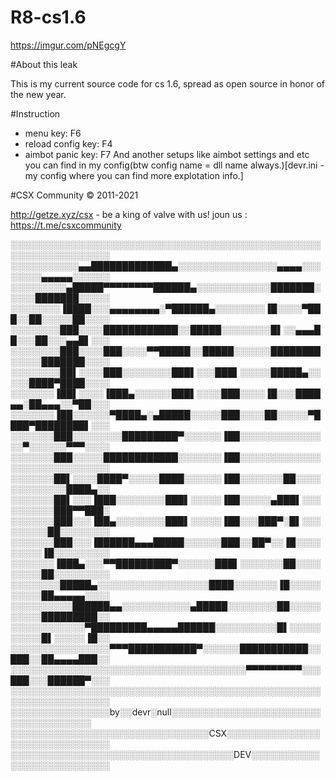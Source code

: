 # R8-cs1.6
https://imgur.com/pNEgcgY

#About this leak

This is my current source code for cs 1.6, spread as open source in honor of the new year.

#Instruction

* menu key: 		F6
* reload config key: 	F4
* aimbot panic key: 	F7
And another setups like aimbot settings and etc you can find in my config(btw config name = dll name always.)[devr.ini - my config where you can find more explotation info.]

#CSX Community © 2011-2021

http://getze.xyz/csx - be a king of valve with us!
joun us : https://t.me/csxcommunity

░░░░░░░░░░░░░░░░░░░░░░░░░░░░░░░░░░░░░░░░░░░░░░░░░░░░░░░░░░░░░░░░░░
░░░░░░░░░░░▄▄█████████████▄░░░░░░░░░░░░░░░░▄▄▄▄░░░░░░░░▄▄▄▄▄░░░░░░
░░░░░░░░░▄█████▀▀▀▀▀▀▀▀██████▄░░░░░░░░░░░░███████░░░░░███████░░░░░
░░░░░░░░▐████░░░▄▄▄▄▄▄▄▄░▀██████▄░░░░░░░░▐█░░░░▀███░░██░░░░░██░░░░
░░░░░░░░███░░░░████████████░░█████░░░░░░░░█▌░░▄▄▄██░░░██░░░▄▄█▌░░░
░░░░░░░░███░░░░███░░░░▀▀█████░░█████░░░░░░████████░░░░░███████░░░░
░░░░░░░░██▌░░░░███░░░░░░░░███▌░░░███▌░░░░░█████▄░░░░░████▀████░░░░
░░░░░░░▐██▌░░░░▐███▄░░░░░░███▌░░░░███░░░░▐█░░░████▄▄░██▄▄▄░░▀██░░░
░░░░░░░▐██░░░░░░▀████▄░▄█████░░░░░███░░░░██░░░░░▀████▀████████▌░░░
░░░░░░░███░░░░░░░░█████████▀░░░░░░▐██░░░░░░░░░░░░░░░▀░░░░░░▀▀▀░░░░
░░░░░░░███░░░░░████████████░░░░░░░▐██░░░░░░░░░░░░░░░░░░░░░░░░░░░░░
░░░░░░░██▌░░░░████▀░░░░░████░░░░░░▐██░░░░░░░██░░░░░░░░░░░░░████▄░░
░░░░░░░██▌░░░▐███░░░░░░░░███▌░░░░░▐██░░░░░▄███▌░░░░░░░░░░███▀▀███░
░░░░░░░███░░░▐██▄░░░░░░░░███▌░░░░░▐██░░░███▀░█▌░░░░░░░░░██░░░░░░░░
░░░░░░░███░░░▐██████▄▄▄█████░░░░░░███░░██▀░░▐█░░░░░░░░░▐█░░░░░░░░░
░░░░░░░▐███▄░░░▀▀█████████▀░░░░░░███▌░░░░░░░██░░░░░░░░░██░░░░░░░░░
░░░░░░░░█████▄░░░░░░░░░░░░░░░░░░████░░░░░░░▐█░░░░░░░░░░██▄▄▄▄▄░░░░
░░░░░░░░░░██████▄▄░░░░░░░░░░░▄█████░░░░░░░░██░░░░░░░░░░█████████░░
░░░░░░░░░░░░▀█████████▄▄▄▄▄██████░░░░░░░░░░█▌░░░░░░░░░░█▌░░░░░▐█░░
░░░░░░░░░░░░░░░░▀▀▀███████████▀░░░░░░███████████░░███░░██▄▄▄▄███░░
░░░░░░░░░░░░░░░░░░░░░░░░░░░░░░░░░░░░░░▀▀▀▀▀▀▀▀▀░░░███░░░██████▀░░░
░░░░░░░░░░░░░░░░░░░░░░░░░░░░░░░░░░░░░░░░░░░░░░░░░░░░░░░░░░░░░░░░░░
░░░░░░░░░░░░░░░░by░░devr░null░░░░░░░░░░░░░░░░░░░░░░░░░░░░░░░░░░░░░
░░░░░░░░░░░░░░░░░░░░░░░░░░░░░░░░CSX░░░░░░░░░░░░░░░░░░░░░░░░░░░░░░░
░░░░░░░░░░░░░░░░░░░░░░░░░░░░░░░░░░░░DEV░░░░░░░░░░░░░░░░░░░░░░░░░░░
